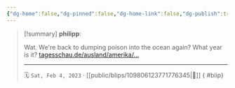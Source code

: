 ```yaml
---
{"dg-home":false,"dg-pinned":false,"dg-home-link":false,"dg-publish":true,"type":"blip","disabled rules":["yaml-title","yaml-title-alias","file-name-heading"],"title":"philipp on mastodon @ 2023-02-04","created-date":"2023-02-04T11:01:20","id":109806123771776350,"updated-date":"2025-05-02T08:50:43","dg-path":"blips/109806123771776345.md","permalink":"/blips/109806123771776345/","dgPassFrontmatter":true}
---
```


> [!summary] **philipp**:
>
> Wat. We're back to dumping poison into the ocean again? What year is it? [tagesschau.de/ausland/amerika/…](https://www.tagesschau.de/ausland/amerika/brasilien-flugzeugtraeger-versenken-103.html)
> - - -
>
> 🗓️ `Sat, Feb 4, 2023` · [[public/blips/109806123771776345\|🔗]]
{ #blip}

